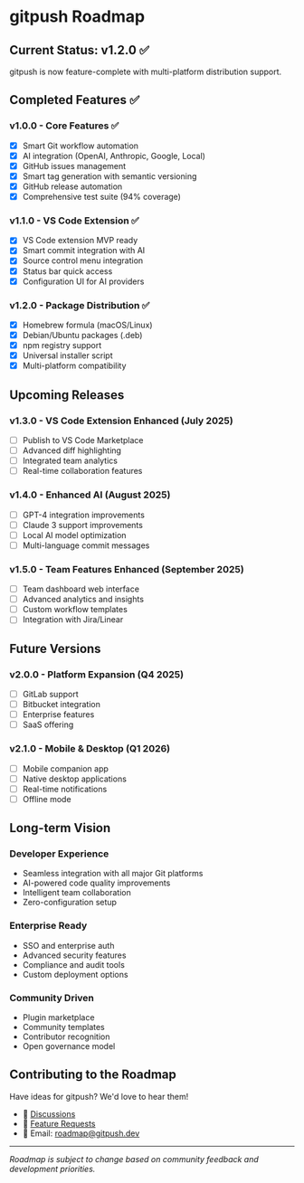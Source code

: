 # gitpush Roadmap

## Current Status: v1.2.0 ✅

gitpush is now feature-complete with multi-platform distribution support.

## Completed Features ✅

### v1.0.0 - Core Features ✅
- [x] Smart Git workflow automation
- [x] AI integration (OpenAI, Anthropic, Google, Local)
- [x] GitHub issues management
- [x] Smart tag generation with semantic versioning
- [x] GitHub release automation
- [x] Comprehensive test suite (94% coverage)

### v1.1.0 - VS Code Extension ✅
- [x] VS Code extension MVP ready
- [x] Smart commit integration with AI
- [x] Source control menu integration
- [x] Status bar quick access
- [x] Configuration UI for AI providers

### v1.2.0 - Package Distribution ✅
- [x] Homebrew formula (macOS/Linux)
- [x] Debian/Ubuntu packages (.deb)
- [x] npm registry support
- [x] Universal installer script
- [x] Multi-platform compatibility

## Upcoming Releases

### v1.3.0 - VS Code Extension Enhanced (July 2025)
- [ ] Publish to VS Code Marketplace
- [ ] Advanced diff highlighting
- [ ] Integrated team analytics
- [ ] Real-time collaboration features

### v1.4.0 - Enhanced AI (August 2025)
- [ ] GPT-4 integration improvements
- [ ] Claude 3 support improvements
- [ ] Local AI model optimization
- [ ] Multi-language commit messages

### v1.5.0 - Team Features Enhanced (September 2025)
- [ ] Team dashboard web interface
- [ ] Advanced analytics and insights
- [ ] Custom workflow templates
- [ ] Integration with Jira/Linear

## Future Versions

### v2.0.0 - Platform Expansion (Q4 2025)
- [ ] GitLab support
- [ ] Bitbucket integration
- [ ] Enterprise features
- [ ] SaaS offering

### v2.1.0 - Mobile & Desktop (Q1 2026)
- [ ] Mobile companion app
- [ ] Native desktop applications
- [ ] Real-time notifications
- [ ] Offline mode

## Long-term Vision

### Developer Experience
- Seamless integration with all major Git platforms
- AI-powered code quality improvements
- Intelligent team collaboration
- Zero-configuration setup

### Enterprise Ready
- SSO and enterprise auth
- Advanced security features
- Compliance and audit tools
- Custom deployment options

### Community Driven
- Plugin marketplace
- Community templates
- Contributor recognition
- Open governance model

## Contributing to the Roadmap

Have ideas for gitpush? We'd love to hear them!

- 💬 [Discussions](https://github.com/Karlblock/gitpush/discussions)
- 🐛 [Feature Requests](https://github.com/Karlblock/gitpush/issues)
- 📧 Email: roadmap@gitpush.dev

---

*Roadmap is subject to change based on community feedback and development priorities.*